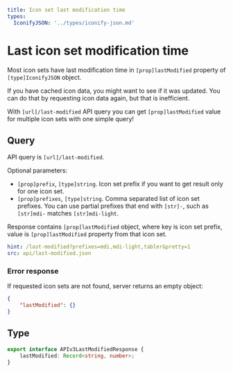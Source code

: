 ```yaml
title: Icon set last modification time
types:
  IconifyJSON: '../types/iconify-json.md'
```

# Last icon set modification time

Most icon sets have last modification time in `[prop]lastModified` property of `[type]IconifyJSON` object.

If you have cached icon data, you might want to see if it was updated. You can do that by requesting icon data again, but that is inefficient.

With `[url]/last-modified` API query you can get `[prop]lastModified` value for multiple icon sets with one simple query!

## Query

API query is `[url]/last-modified`.

Optional parameters:

- `[prop]prefix`, `[type]string`. Icon set prefix if you want to get result only for one icon set.
- `[prop]prefixes`, `[type]string`. Comma separated list of icon set prefixes. You can use partial prefixes that end with `[str]-`, such as `[str]mdi-` matches `[str]mdi-light`.

Response contains `[prop]lastModified` object, where key is icon set prefix, value is `[prop]lastModified` property from that icon set.

```yaml
hint: /last-modified?prefixes=mdi,mdi-light,tabler&pretty=1
src: api/last-modified.json
```

### Error response

If requested icon sets are not found, server returns an empty object:

```json
{
	"lastModified": {}
}
```

## Type

```ts
export interface APIv3LastModifiedResponse {
	lastModified: Record<string, number>;
}
```
